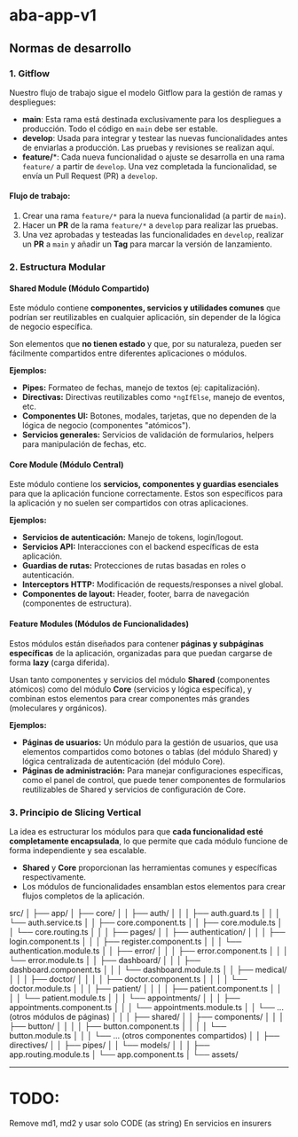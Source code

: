 # aba-app-v1

## Normas de desarrollo

### 1. Gitflow
Nuestro flujo de trabajo sigue el modelo Gitflow para la gestión de ramas y despliegues:

- **main**: Esta rama está destinada exclusivamente para los despliegues a producción. Todo el código en `main` debe ser estable.
- **develop**: Usada para integrar y testear las nuevas funcionalidades antes de enviarlas a producción. Las pruebas y revisiones se realizan aquí.
- **feature/***: Cada nueva funcionalidad o ajuste se desarrolla en una rama `feature/` a partir de `develop`. Una vez completada la funcionalidad, se envía un Pull Request (PR) a `develop`.

#### Flujo de trabajo:
1. Crear una rama `feature/*` para la nueva funcionalidad (a partir de `main`).
2. Hacer un **PR** de la rama `feature/*` a `develop` para realizar las pruebas.
3. Una vez aprobadas y testeadas las funcionalidades en `develop`, realizar un **PR** a `main` y añadir un **Tag** para marcar la versión de lanzamiento.

### 2. Estructura Modular

#### Shared Module (Módulo Compartido)
Este módulo contiene **componentes, servicios y utilidades comunes** que podrían ser reutilizables en cualquier aplicación, sin depender de la lógica de negocio específica.

Son elementos que **no tienen estado** y que, por su naturaleza, pueden ser fácilmente compartidos entre diferentes aplicaciones o módulos.

**Ejemplos:**
- **Pipes:** Formateo de fechas, manejo de textos (ej: capitalización).
- **Directivas:** Directivas reutilizables como `*ngIfElse`, manejo de eventos, etc.
- **Componentes UI:** Botones, modales, tarjetas, que no dependen de la lógica de negocio (componentes "atómicos").
- **Servicios generales:** Servicios de validación de formularios, helpers para manipulación de fechas, etc.

#### Core Module (Módulo Central)
Este módulo contiene los **servicios, componentes y guardias esenciales** para que la aplicación funcione correctamente. Estos son específicos para la aplicación y no suelen ser compartidos con otras aplicaciones.

**Ejemplos:**
- **Servicios de autenticación:** Manejo de tokens, login/logout.
- **Servicios API:** Interacciones con el backend específicas de esta aplicación.
- **Guardias de rutas:** Protecciones de rutas basadas en roles o autenticación.
- **Interceptors HTTP:** Modificación de requests/responses a nivel global.
- **Componentes de layout:** Header, footer, barra de navegación (componentes de estructura).

#### Feature Modules (Módulos de Funcionalidades)
Estos módulos están diseñados para contener **páginas y subpáginas específicas** de la aplicación, organizadas para que puedan cargarse de forma **lazy** (carga diferida).

Usan tanto componentes y servicios del módulo **Shared** (componentes atómicos) como del módulo **Core** (servicios y lógica específica), y combinan estos elementos para crear componentes más grandes (moleculares y orgánicos).

**Ejemplos:**
- **Páginas de usuarios:** Un módulo para la gestión de usuarios, que usa elementos compartidos como botones o tablas (del módulo Shared) y lógica centralizada de autenticación (del módulo Core).
- **Páginas de administración:** Para manejar configuraciones específicas, como el panel de control, que puede tener componentes de formularios reutilizables de Shared y servicios de configuración de Core.

### 3. Principio de Slicing Vertical
La idea es estructurar los módulos para que **cada funcionalidad esté completamente encapsulada**, lo que permite que cada módulo funcione de forma independiente y sea escalable.

- **Shared** y **Core** proporcionan las herramientas comunes y específicas respectivamente.
- Los módulos de funcionalidades ensamblan estos elementos para crear flujos completos de la aplicación.


src/
│
├── app/
│   ├── core/
│   │   ├── auth/
│   │   │   ├── auth.guard.ts
│   │   │   └── auth.service.ts
│   │   ├── core.component.ts
│   │   ├── core.module.ts
│   │   └── core.routing.ts
│   │
│   ├── pages/
│   │   ├── authentication/
│   │   │   ├── login.component.ts
│   │   │   ├── register.component.ts
│   │   │   └── authentication.module.ts
│   │   ├── error/
│   │   │   ├── error.component.ts
│   │   │   └── error.module.ts
│   │   ├── dashboard/
│   │   │   ├── dashboard.component.ts
│   │   │   └── dashboard.module.ts
│   │   ├── medical/
│   │   │   ├── doctor/
│   │   │   │   ├── doctor.component.ts
│   │   │   │   └── doctor.module.ts
│   │   │   ├── patient/
│   │   │   │   ├── patient.component.ts
│   │   │   │   └── patient.module.ts
│   │   │   └── appointments/
│   │   │       ├── appointments.component.ts
│   │   │       └── appointments.module.ts
│   │   └── ... (otros módulos de páginas)
│   │
│   ├── shared/
│   │   ├── components/
│   │   │   ├── button/
│   │   │   │   ├── button.component.ts
│   │   │   │   └── button.module.ts
│   │   │   └── ... (otros componentes compartidos)
│   │   ├── directives/
│   │   ├── pipes/
│   │   └── models/
│   │
│   ├── app.routing.module.ts
│   └── app.component.ts
│
└── assets/

-----------------------------
# TODO:
Remove md1, md2 y usar solo CODE (as string)
En servicios en insurers
